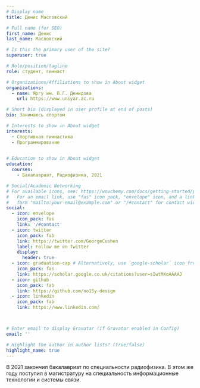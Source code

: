 ```yaml
---
# Display name
title: Денис Масловский

# Full name (for SEO)
first_name: Денис
last_name: Масловский

# Is this the primary user of the site?
superuser: true

# Role/position/tagline
role: студент, гимнаст

# Organizations/Affiliations to show in About widget
organizations:
  - name: Яргу им. П.Г. Демидова
    url: https://www.uniyar.ac.ru

# Short bio (displayed in user profile at end of posts)
bio: Занимаюсь спортом

# Interests to show in About widget
interests:
  - Спортивная гимнастика
  - Программирование
  

# Education to show in About widget
education:
  courses:
    - Бакалавриат, Радиофизика, 2021

# Social/Academic Networking
# For available icons, see: https://wowchemy.com/docs/getting-started/page-builder/#icons
#   For an email link, use "fas" icon pack, "envelope" icon, and a link in the
#   form "mailto:your-email@example.com" or "/#contact" for contact widget.
social:
  - icon: envelope
    icon_pack: fas
    link: '/#contact'
  - icon: twitter
    icon_pack: fab
    link: https://twitter.com/GeorgeCushen
    label: Follow me on Twitter
    display:
      header: true
  - icon: graduation-cap # Alternatively, use `google-scholar` icon from `ai` icon pack
    icon_pack: fas
    link: https://scholar.google.co.uk/citations?user=sIwtMXoAAAAJ
  - icon: github
    icon_pack: fab
    link: https://github.com/no1Sy-design
  - icon: linkedin
    icon_pack: fab
    link: https://www.linkedin.com/



# Enter email to display Gravatar (if Gravatar enabled in Config)
email: ''

# Highlight the author in author lists? (true/false)
highlight_name: true
---
```


В 2021 закончил бакалавриат по специальности радиофизика. В этом же году поступил в магистратуру на специальность информационные технологии и системы связи.

